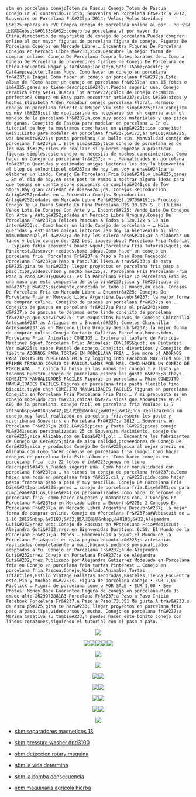 
```
sbm en porcelana conejoTotem de Pascua Conejo Totem de Pascua Conejo.Ir al contenido.Inicio; Souvenirs en Porcelana Fr&#237;a 2012; Souvenirs en Porcelana Fr&#237;a 2014; Velas; Velas Navidad; L&#225;mparas en PVC Compra conejo de porcelana online al por … 30 个以上的项&nbsp;&#0183;&#32;conejo de porcelana al por mayor de China,directorio de mayoristas de conejo de porcelana.Puedes comprar online al por mayor figuras de porcelana,figura de conejo. Figuras De Porcelana Conejos en Mercado Libre … Encuentra Figuras De Porcelana Conejos en Mercado Libre M&#233;xico.Descubre la mejor forma de comprar online. Conejo De Porcelana Compra lotes baratos de … Compra Conejo De Porcelana de proveedores fiables de Conejo De Porcelana de China.Encuentra Hogar y Jard&amp;iacute;n,Sets T&amp;eacute; y Caf&amp;eacute;,Tazas Mugs. Como hacer un conejo en porcelana fr&#237;a Imagui Como hacer un conejo en porcelana fr&#237;a.Este album de 'Como hacer un conejo en porcelana fr&#237;a' con 15 fotos e im&#225;genes no tiene descripci&#243;n.Puedes sugerir una. Conejo ceramica Etsy &#191;Buscas los art&#237;culos de conejo ceramica perfectos? Compra en Etsy para encontrar art&#237;culos &#250;nicos y hechos.Elizabeth Arden Pomadour conejo porcelana Floral. Hermoso conejo en porcelana fr&#237;a IMujer Vix Este simp&#225;tico conejito es muy f&#225;cil de realizar,no es necesario ser un experto a en el manejo de la porcelana fr&#237;a,con muy pocos materiales y una pizca de ganas. Conejito de Pascua para modelar en porcelana … En el tutorial de hoy te mostramos como hacer un simp&#225;tico conejito! &#191;Listo para modelar en porcelana fr&#237;&#173;a? &#161;Ac&#225; va! Necesit&#225;s pasta porcelana (un bollo sin. Manualidad conejo de porcelana fr&#237;a … Este simp&#225;tico conejo de porcelana es de los mas f&#225;ciles de realizar si quieres empezar a practicar figuras simples,este conejo no necesita de muchos conocimientos. Como hacer un Conejo de porcelana fr&#237;a ~ … Manualidades en porcelana fr&#237;a Queridas y estimadas amigas lectoras les doy la bienvenida al blog de solountip,el d&#237;a de hoy les voy a ense&#241;ar a elaborar un lindo. Conejo En Porcelana Fria Dise&#241;o im&#225;genes … En el dia de hoy,en este post te vamos a mostrar alguna ideas para que tengas en cuenta sobre souvenirs de cumplea&#241;os de Toy Story.Hay gran variedad de dise&#241;os. Conejos Reproduccion Antig&#252;edades en … Encuentra Conejos Reproduccion Antig&#252;edades en Mercado Libre Per&#250;!.1970&#191;s Precioso Conejo De La Buena Suerte En Fina Porcelana.U$S 30.12x S .8 13.Lima. Vendo Lote De Conejos Con Arte y … Encontr&#225; Vendo Lote De Conejos Con Arte y Antig&#252;edades en Mercado Libre Uruguay.Conejo De Porcelana Fr&#237;a Felices Pascuas A Todos $ 120.12x $ 10 sin inter&#233;s. Como hacer un lindo Conejo de porcelana ~ … Hola queridas y estimadas amigas lectoras les doy la bienvenida al blog mimundomanual,el d&#237;a de hoy les quiero ense&#241;ar a elaborar un lindo y bello conejo de. 232 best images about Porcelana Fria Tutorial … Explore fabio acevedo's board &quot;Porcelana Fria Tutorial&quot; on Pinterest.Discover recipes,home ideas.Como hacer un conejo en porcelana fria. Porcelana Fr&#237;a Paso a Paso Home Facebook Porcelana Fr&#237;a Paso a Paso.73K likes.A trav&#233;s de esta p&#225;gina te har&#233; llegar proyectos en porcelana fria paso a paso,tips,videocursos y mucho m&#225;s. Porcelana Fria Porcelana Fria Paso a Paso &#191;Qu&#233; es la Porcelana Fria? La Porcelana Fria es una masa que esta compuesta de cola vin&#237;lica y f&#233;cula de ma&#237;z b&#225;sicamente,conocida en todo el mundo,en cada. Conejos De Porcelana Fria en Mercado Libre … Encontr&#225; Conejos De Porcelana Fria en Mercado Libre Argentina.Descubr&#237; la mejor forma de comprar online. Conejito de pascua en porcelana fr&#237;a en … Conejito de pascua en porcelana fr&#237;a Para el pr&#243;ximo d&#237;a de pascuas te dejamos este lindo conejito de porcelana fr&#237;a que servir&#225; tus exquisitos huevos de Conejos Chinchilla Artesan&#237;as Antiguas en … Encontr&#225; Conejos Chinchilla Artesan&#237;as en Mercado Libre Uruguay.Descubr&#237; la mejor forma de comprar online.Conejo Cortante Galletas Porcelana.Montevideo. Porcelana Fria: Animales: CONEJOS … Explora el tablero de Patricia Martinez &quot;Porcelana Fria: Animales: CONEJOS&quot; en Pinterest. Ver m&#225;s sobre Pastel de conejo,Conejitos divertidos y Conejito de fieltro ADORNOS PARA TORTAS EN PORCELANA FRIA … See more of ADORNOS PARA TORTAS EN PORCELANA FRIA by logging into Facebook.MUY BIEN NOE,TU PRIMER TRABAJO,CONEJO DE PASCUA.VAMOS POR MAS. COMO HACER UN CONEJO DE PORCELANA … * coloca la bolsa en las manos del conejo.* y listo ya tenemos nuestro conejo de porcelana.espero les guste m&#205;a thays. CONEJITO MANUALIDADES FACILES Figuras en porcelana … Phim CONEJITO MANUALIDADES FACILES Figuras en porcelana fria pasta flexible fimo biscuit,tuyển chọn CONEJITO MANUALIDADES FACILES Figuras en porcelana. Conejito en Porcelana Fria Porcelana Fria Paso … Y mi propuesta es un conejo modelado con t&#233;cnicas b&#225;sicas que encuentras en el ABC de la porcelana. conejo facil en porcelana fria YouTube 11 7 2013&nbsp;&#0183;&#32;嵌入式视频&nbsp;&#0183;&#32;hoy realizaremos un conejo muy facil realizado en porcelana fria.espero les guste y suscribanse Souvenirs en Porcelana Fr&#237;a 2012 … Souvenirs en Porcelana Fr&#237;a 2012.L&#225;pices y Porta l&#225;pices conejo Mu&#241;ecas personalizadas 25 cm Souvenirs Nacimiento. conejo de cer&#225;mica Alibaba.com en Espa&#241;ol: … Encuentre los fabricantes de Conejo De Cer&#225;mica de alta calidad,proveedores de Conejo De Cer&#225;mica y productos Conejo De Cer&#225;mica al mejor precio en Alibaba.com Como hacer conejos en porcelana fria Imagui Como hacer conejos en porcelana fria.Este album de 'Como hacer conejos en porcelana fria' con 22 fotos e im&#225;genes no tiene descripci&#243;n.Puedes sugerir una. Como hacer manualidades con porcelana fr&#237;a … Ya tienes tu conejo de porcelana fr&#237;a.Como hacer una rosa en porcelana fria f&#225;cil y r&#225;pido.como hacer pasta francesa paso a paso y muy sencillo. Conejo De Porcelana Fria Dise&#241;o im&#225;genes … conejo de porcelana fria.Dise&#241;os para cumplea&#241;os,Dise&#241;os personalizados.como hacer biberones en porcelana fria; como hacer chupetes y mamaderas con. 2 Conejos En Porcelana Fr&#237;a en Mercado Libre … Encontr&#225; 2 Conejos En Porcelana Fr&#237;a en Mercado Libre Argentina.Descubr&#237; la mejor forma de comprar online. Conejo en #Porcelana Fr&#237;a#Webiscuit de … 1 16 2012&nbsp;&#0183;&#32;嵌入式视频&nbsp;&#0183;&#32;Alejandra Guti&#232;rrez web:.Conejo de Pascuas en #Porcelana Fria#Webiscuit Alejandra Guti&#232;rrez en Bienvenidas Duration: 6:58. El Mundo de la Porcelana Fr&#237;a: Nenes … Bienvenidos a &quot;El Mundo de la Porcelana Fria&quot; en esta pagina encontrar&#225;s artesanias realizadas completamente a mano,hacemos pedidos personalizados adaptados a tu. Conejo en Porcelana Fr&#237;a de Alejandra Guti&#232;rrez Conejo en Porcelana Fr&#237;a de Alejandra Guti&#232;rrez Publicado por Alejandra Gutierrez Modelado en Porcelana fria en Conejo en porcelana fria tartas Pinterest … Conejo en porcelana fria.Pascua,Conejo,Modelado,Animales,Tortas Infantiles,Estilo Vintage,Galletas Decoradas,Pasteles,Tienda Encuentra este Pin y muchos m&#225;s. Figura de porcelana conejo • EUR 1,00 PicClick … Figura de porcelana conejo FOR SALE • EUR 1,00 • See Photos! Money Back Guarantee.Figura de conejo en porcelana.Mide 15 cm.de alto 262997088183 Porcelana Fr&#237;a Paso a Paso Inicio Facebook Porcelana Fr&#237;a Paso a Paso.73.351 Me gusta.A trav&#233;s de esta p&#225;gina te har&#233; llegar proyectos en porcelana fria paso a paso,tips,videocursos y mucho. Conejo en porcelana fr&#237;a Marina Creativa Tu tambi&#233;n puedes hacer este bonito conejo con lindos corazones,siguiendo el tutorial con el paso a paso. 
```

<div align="center">

<a href="https://es-crusher.shibang-china.com/github&k=sbm+en+porcelana+conejo"><img src="https://static.shibang-china.com/es/crusher/logo.jpg"></a>

<a href="https://es-crusher.shibang-china.com/github&k=sbm+en+porcelana+conejo"><img src="https://static.shibang-china.com/es/crusher/index.jpg"></a><a href="https://es-crusher.shibang-china.com/material.htmlgithub&k=sbm+en+porcelana+conejo"><img src="https://static.shibang-china.com/es/crusher/material.jpg"></a><a href="https://es-crusher.shibang-china.com/application.htmlgithub&k=sbm+en+porcelana+conejo"><img src="https://static.shibang-china.com/es/crusher/application.jpg"></a><a href="https://es-crusher.shibang-china.com/aboutus.htmlgithub&k=sbm+en+porcelana+conejo"><img src="https://static.shibang-china.com/es/crusher/aboutus.jpg"></a><a href="https://es-crusher.shibang-china.com/contact.htmlgithub&k=sbm+en+porcelana+conejo"><img src="https://static.shibang-china.com/es/crusher/contact.jpg"></a>

<a href="https://es-crusher.shibang-china.com/github&k=sbm+en+porcelana+conejo"><img src="https://static.shibang-china.com/es/crusher/banner.jpg"></a>

<a href="https://swt.shibang-china.com/github&k=sbm+en+porcelana+conejo"><img src="https://static.shibang-china.com/es/crusher/text.jpg"></a>

<a href="https://swt.shibang-china.com/github&k=sbm+en+porcelana+conejo"><img src="https://static.shibang-china.com/es/crusher/chat.jpg"></a><a href="https://es-crusher.shibang-china.com/contact.htmlgithub&k=sbm+en+porcelana+conejo"><img src="https://static.shibang-china.com/es/crusher/message.jpg"></a>

<a href="https://es-crusher.shibang-china.com/products/pe.htmlgithub&k=sbm+en+porcelana+conejo"><img src="https://static.shibang-china.com/es/crusher/pe.jpg"></a><a href="https://es-crusher.shibang-china.com/products/pf.htmlgithub&k=sbm+en+porcelana+conejo"><img src="https://static.shibang-china.com/es/crusher/pf.jpg"></a>

<a href="https://es-crusher.shibang-china.com/products/hpt.htmlgithub&k=sbm+en+porcelana+conejo"><img src="https://static.shibang-china.com/es/crusher/hpt.jpg"></a><a href="https://es-crusher.shibang-china.com/products/vsi.htmlgithub&k=sbm+en+porcelana+conejo"><img src="https://static.shibang-china.com/es/crusher/vsi.jpg"></a>

<a href="https://es-crusher.shibang-china.com/products/klv.htmlgithub&k=sbm+en+porcelana+conejo"><img src="https://static.shibang-china.com/es/crusher/klv.jpg"></a><a href="https://es-crusher.shibang-china.com/products/portable.htmlgithub&k=sbm+en+porcelana+conejo"><img src="https://static.shibang-china.com/es/crusher/portable.jpg"></a>

<a href="https://swt.shibang-china.com/github&k=sbm+en+porcelana+conejo"><img src="https://static.shibang-china.com/es/crusher/case.jpg"></a>

</div>


* [sbm separadores magneticos 13](sbm%20separadores%20magneticos%2013.md)

* [sbm pressure washer dpd3100](sbm%20pressure%20washer%20dpd3100.md)

* [sbm deteccion rotary maquina](sbm%20deteccion%20rotary%20maquina.md)

* [sbm la vida determina](sbm%20la%20vida%20determina.md)

* [sbm la bomba consecuencia](sbm%20la%20bomba%20consecuencia.md)

* [sbm maquinaria agricola hierba](sbm%20maquinaria%20agricola%20hierba.md)